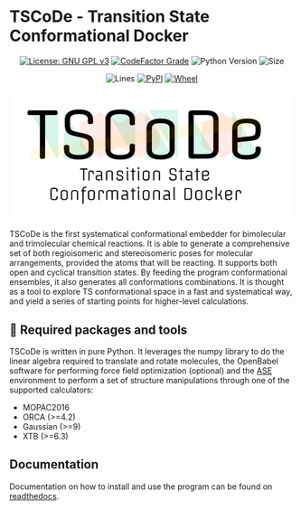 # TSCoDe - Transition State Conformational Docker

<div align="center">

[![License: GNU GPL v3](https://img.shields.io/github/license/ntampellini/TSCoDe)](https://opensource.org/licenses/GPL-3.0)
[![CodeFactor Grade](https://img.shields.io/codefactor/grade/github/ntampellini/TSCoDe)](https://www.codefactor.io/repository/github/ntampellini/tscode)
![Python Version](https://img.shields.io/badge/Python-3.8.10-blue)
![Size](https://img.shields.io/github/languages/code-size/ntampellini/TSCoDe)

![Lines](https://img.shields.io/tokei/lines/github/ntampellini/tscode)
[![PyPI](https://img.shields.io/pypi/v/tscode)](https://pypi.org/project/tscode/)
[![Wheel](https://img.shields.io/pypi/wheel/tscode)](https://pypi.org/project/tscode/)

</div>

<p align="center">

  <img src="docs/images/logo.jpg" alt="TSCoDe logo" class="center" width="500"/>

</p>

TSCoDe is the first systematical conformational embedder for bimolecular and trimolecular chemical reactions. It is able to generate a comprehensive set of both regioisomeric and stereoisomeric poses for molecular arrangements, provided the atoms that will be reacting. It supports both open and cyclical transition states. By feeding the program conformational ensembles, it also generates all conformations combinations. It is thought as a tool to explore TS conformational space in a fast and systematical way, and yield a series of starting points for higher-level calculations.

## :toolbox: Required packages and tools
TSCoDe is written in pure Python. It leverages the numpy library to do the linear algebra required to translate and rotate molecules, the OpenBabel software for performing force field optimization (optional) and the [ASE](https://github.com/rosswhitfield/ase) environment to perform a set of structure manipulations through one of the supported calculators:
-  MOPAC2016
-  ORCA (>=4.2)
-  Gaussian (>=9)
-  XTB (>=6.3)

## Documentation
Documentation on how to install and use the program can be found on [readthedocs]().


